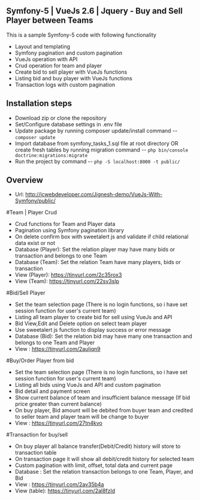 ## Symfony-5 | VueJs 2.6 | Jquery - Buy and Sell Player between Teams
This is a sample Symfony-5 code with following functionality

 - Layout and templating
 - Symfony pagination and custom pagination
 - VueJs operation with API
 - Crud operation for team and player
 - Create bid to sell player with VueJs functions
 - Listing bid and buy player with VueJs functions 
 - Transaction logs with custom pagination

## Installation steps

 - Download zip or clone the repository
 - Set/Configure database settings in .env file
 - Update package by running composer update/install command -- `composer update`
 - Import database from symfony_tasks_1.sql file at root directory OR create fresh tables by running migration command -- `php bin/console doctrine:migrations:migrate`
 - Run the project by command -- `php -S localhost:8000 -t public/`


## Overview 

 - Url: http://jcwebdeveloper.com/Jignesh-demo/VueJs-With-Symfony/public/
 
#Team | Player Crud

 - Crud functions for Team and Player data 
 - Pagination using Symfony pagination library
 - On delete confirm box with sweetalert js and validate if child relational data exist or not
 - Database (Player): Set the relation player may have many bids or transaction and belongs to one Team
 - Database (Team): Set the relation Team have many players, bids or transaction
 - View (Player): https://tinyurl.com/2c35rox3
 - View (Team): https://tinyurl.com/22sv3slp

#Bid/Sell Player

 - Set the team selection page (There is no login functions, so i have set session function for user's current team) 
 - Listing all team player to create bid for sell using VueJs and API
 - Bid View,Edit and Delete option on select team player
 - Use sweetalert js function to display success or error message
 - Database (Bid): Set the relation bid may have many one transaction and belongs to one Team and Player
 - View : https://tinyurl.com/2auljqn9

#Buy/Order Player from bid

 - Set the team selection page (There is no login functions, so i have set session function for user's current team) 
 - Listing all bids using VueJs and API and custom pagination
 - Bid detail and payment screen
 - Show current balance of team and insufficient balance message (If bid price greater than current balance) 
 - On buy player, Bid amount will be debited from buyer team and credited to seller team and player team will be change to buyer
 - View : https://tinyurl.com/27tn4kvo

#Transaction for buy/sell

 - On buy player all balance transfer(Debit/Credit) history will store to transaction table
 - On transaction page it will show all debit/credit history for selected team
 - Custom pagination with limit, offset, total data and current page
 - Database : Set the relation transaction belongs to one Team, Player, and Bid 
 - View : https://tinyurl.com/2av35b4a
 - View (table): https://tinyurl.com/2al8fzld